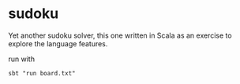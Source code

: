 sudoku
======

Yet another sudoku solver, this one written in Scala as an exercise to explore the language features.

run with

    sbt "run board.txt"
